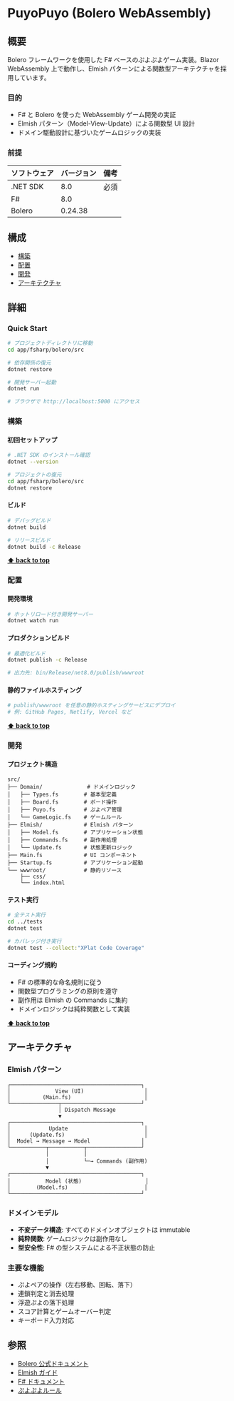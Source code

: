 # PuyoPuyo (Bolero WebAssembly)

## 概要

Bolero フレームワークを使用した F# ベースのぷよぷよゲーム実装。Blazor WebAssembly 上で動作し、Elmish パターンによる関数型アーキテクチャを採用しています。

### 目的

- F# と Bolero を使った WebAssembly ゲーム開発の実証
- Elmish パターン（Model-View-Update）による関数型 UI 設計
- ドメイン駆動設計に基づいたゲームロジックの実装

### 前提

| ソフトウェア | バージョン | 備考 |
| :----------- | :--------- | :--- |
| .NET SDK     | 8.0        | 必須 |
| F#           | 8.0        |      |
| Bolero       | 0.24.38    |      |

## 構成

- [構築](#構築)
- [配置](#配置)
- [開発](#開発)
- [アーキテクチャ](#アーキテクチャ)

## 詳細

### Quick Start

```bash
# プロジェクトディレクトリに移動
cd app/fsharp/bolero/src

# 依存関係の復元
dotnet restore

# 開発サーバー起動
dotnet run

# ブラウザで http://localhost:5000 にアクセス
```

### 構築

#### 初回セットアップ

```bash
# .NET SDK のインストール確認
dotnet --version

# プロジェクトの復元
cd app/fsharp/bolero/src
dotnet restore
```

#### ビルド

```bash
# デバッグビルド
dotnet build

# リリースビルド
dotnet build -c Release
```

**[⬆ back to top](#構成)**

### 配置

#### 開発環境

```bash
# ホットリロード付き開発サーバー
dotnet watch run
```

#### プロダクションビルド

```bash
# 最適化ビルド
dotnet publish -c Release

# 出力先: bin/Release/net8.0/publish/wwwroot
```

#### 静的ファイルホスティング

```bash
# publish/wwwroot を任意の静的ホスティングサービスにデプロイ
# 例: GitHub Pages, Netlify, Vercel など
```

**[⬆ back to top](#構成)**

### 開発

#### プロジェクト構造

```
src/
├── Domain/              # ドメインロジック
│   ├── Types.fs        # 基本型定義
│   ├── Board.fs        # ボード操作
│   ├── Puyo.fs         # ぷよペア管理
│   └── GameLogic.fs    # ゲームルール
├── Elmish/             # Elmish パターン
│   ├── Model.fs        # アプリケーション状態
│   ├── Commands.fs     # 副作用処理
│   └── Update.fs       # 状態更新ロジック
├── Main.fs             # UI コンポーネント
├── Startup.fs          # アプリケーション起動
└── wwwroot/            # 静的リソース
    ├── css/
    └── index.html
```

#### テスト実行

```bash
# 全テスト実行
cd ../tests
dotnet test

# カバレッジ付き実行
dotnet test --collect:"XPlat Code Coverage"
```

#### コーディング規約

- F# の標準的な命名規則に従う
- 関数型プログラミングの原則を遵守
- 副作用は Elmish の Commands に集約
- ドメインロジックは純粋関数として実装

**[⬆ back to top](#構成)**

## アーキテクチャ

### Elmish パターン

```
┌─────────────────────────────────────────┐
│              View (UI)                   │
│          (Main.fs)                       │
└───────────────┬─────────────────────────┘
                │ Dispatch Message
                ▼
┌─────────────────────────────────────────┐
│            Update                        │
│      (Update.fs)                         │
│  Model → Message → Model                │
└───────────┬───────────┬─────────────────┘
            │           │
            │           └─→ Commands (副作用)
            ▼
┌─────────────────────────────────────────┐
│           Model (状態)                    │
│        (Model.fs)                        │
└─────────────────────────────────────────┘
```

### ドメインモデル

- **不変データ構造**: すべてのドメインオブジェクトは immutable
- **純粋関数**: ゲームロジックは副作用なし
- **型安全性**: F# の型システムによる不正状態の防止

### 主要な機能

- ぷよペアの操作（左右移動、回転、落下）
- 連鎖判定と消去処理
- 浮遊ぷよの落下処理
- スコア計算とゲームオーバー判定
- キーボード入力対応

## 参照

- [Bolero 公式ドキュメント](https://fsbolero.io/)
- [Elmish ガイド](https://elmish.github.io/elmish/)
- [F# ドキュメント](https://learn.microsoft.com/ja-jp/dotnet/fsharp/)
- [ぷよぷよルール](https://puyo.sega.jp/portal/howto.html)
